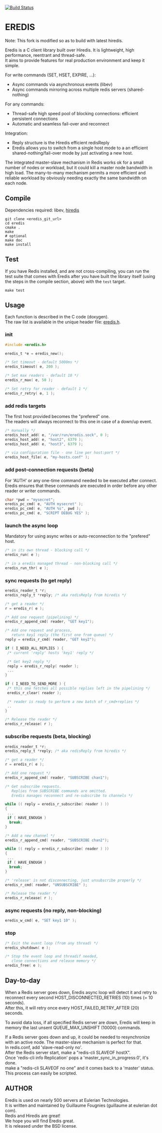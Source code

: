 [![Build Status](https://travis-ci.org/EulerianTechnologies/eredis.svg?branch=master)](https://travis-ci.org/EulerianTechnologies/eredis)

# EREDIS
Note: This fork is modified so as to build with latest hiredis.

Eredis is a C client library built over Hiredis.
It is lightweight, high performance, reentrant and thread-safe.  
It aims to provide features for real production environment and keep it simple.

For write commands (SET, HSET, EXPIRE, ...):
* Async commands via asynchronous events (libev)
* Async commands mirroring across multiple redis servers (shared-nothing)

For any commands:
* Thread-safe high speed pool of blocking connections: efficient persistent connections
* Automatic and seamless fail-over and reconnect

Integration:
* Reply structure is the Hiredis efficient redisReply
* Eredis allows you to switch from a single host mode to a an efficient
shared-nothing/fail-over mode by just activating a new host.


The integrated master-slave mechanism in Redis works ok
for a small number of nodes or workload, but it could kill a
master node bandwidth in high load.
The many-to-many mechanism permits a more efficient and reliable
workload by obviously needing exactly the same bandwidth on each node.


## Compile

Dependencies required: libev, [hiredis](https://github.com/redis/hiredis)

```shell
git clone <eredis_git_url>
cd eredis
cmake .
make
# optional
make doc
make install
```

## Test

If you have Redis installed, and are not cross-compiling, you can run
the test suite that comes with Eredis after you have built the library
itself (using the steps in the compile section, above) with the `test`
target.

```shell
make test
```

## Usage

Each function is described in the C code (doxygen).  
The raw list is available in the unique header file: [eredis.h](/include/eredis.h "eredis.h").

### init
```c
#include <eredis.h>

eredis_t *e = eredis_new();

/* Set timeout - default 5000ms */
eredis_timeout( e, 200 );

/* Set max readers - default 10 */
eredis_r_max( e, 50 );

/* Set retry for reader - default 1 */
eredis_r_retry( e, 1 );
```

### add redis targets
The first host provided becomes the "prefered" one.  
The readers will always reconnect to this one in case of a down/up event.  
```c
/* manually */
eredis_host_add( e, "/var/run/eredis.sock", 0 );
eredis_host_add( e, "host2", 6379 );
eredis_host_add( e, "host3", 6379 );

/* via configuration file - one line per host:port */
eredis_host_file( e, "my-hosts.conf" );
```

### add post-connection requests (beta)
For 'AUTH' or any one-time command needed to be executed after connect.
Eredis ensures that these commands are executed in order before any other
reader or writer commands.
```c
char *pwd = "mysecret";
eredis_pc_cmd( e, "AUTH mysecret" );
eredis_pc_cmd( e, "AUTH %s", pwd );
eredis_pc_cmd( e, "SCRIPT DEBUG YES" );
```

### launch the async loop
Mandatory for using async writes or auto-reconnection to the "prefered" host.
```c
/* in its own thread - blocking call */
eredis_run( e );

/* in a eredis managed thread - non-blocking call */
eredis_run_thr( e );
```

### sync requests (to get reply)
```c
eredis_reader_t *r;
eredis_reply_t *reply; /* aka redisReply from hiredis */

/* get a reader */
r = eredis_r( e );

/* Add one request (pipelining) */
eredis_r_append_cmd( reader, "GET key1");

/* Add one request and process,
   return key1 reply (the first one from queue) */
reply = eredis_r_cmd( reader, "GET key2");

if ( I_NEED_ALL_REPLIES ) {
 /* current 'reply' hosts 'key1' reply */

 /* Get key2 reply */
 reply = eredis_r_reply( reader );
 ...
}

if ( I_NEED_TO_SEND_MORE ) {
 /* this one fetches all possible replies left in the pipelining */
 eredis_r_clear( reader );

 /* reader is ready to perform a new batch of r_cmd+replies */
 ..
}

/* Release the reader */
eredis_r_release( r );
```

### subscribe requests (beta, blocking)
```c
eredis_reader_t *r;
eredis_reply_t *reply; /* aka redisReply from hiredis */

/* get a reader */
r = eredis_r( e );

/* Add one request */
eredis_r_append_cmd( reader, "SUBSCRIBE chan1");

/* Get subscribe requests.
   Replies from SUBSCRIBE commands are omitted.
   Eredis manages reconnect and re-subscribe to channels */

while (( reply = eredis_r_subscribe( reader ) ))
{
 ...
 if ( HAVE_ENOUGH )
  break;
}

/* Add a new channel */
eredis_r_append_cmd( reader, "SUBSCRIBE chan2");

while (( reply = eredis_r_subscribe( reader ) ))
{
 ...
 if ( HAVE_ENOUGH )
  break;
}

/* 'release' is not disconnecting, just unsubscribe properly */
eredis_r_cmd( reader, "UNSUBSCRIBE" );

/* Release the reader */
eredis_r_release( r );
```

### async requests (no reply, non-blocking)
```c
eredis_w_cmd( e, "SET key1 10" );
```

### stop
```c
/* Exit the event loop (from any thread) */
eredis_shutdown( e );

/* Stop the event loop and threadif needed,
   close connections and release memory */
eredis_free( e );
```

## Day-to-day

When a Redis server goes down, Eredis async loop will detect it and
retry to reconnect every second HOST_DISCONNECTED_RETRIES (10) times (= 10 seconds).   
After this, it will retry once every HOST_FAILED_RETRY_AFTER (20) seconds.

To avoid data loss, if all specified Redis server are down, Eredis will
keep in memory the last unsent QUEUE_MAX_UNSHIFT (10000) commands.

If a Redis server goes down and up, it could be needed to resynchronize
with an active node. The master-slave mechanism is perfect for that.  
In redis.conf, add 'slave-read-only no'.  
After the Redis server start, make a "redis-cli SLAVEOF hostX".  
Once 'redis-cli info Replication' pops a 'master_sync_in_progress:0', it's done.  
make a "redis-cli SLAVEOF no one" and it comes back to a 'master' status.  
This process can easily be scripted.


## AUTHOR

Eredis is used on nearly 500 servers at Eulerian Technologies.  
It is written and maintained by Guillaume Fougnies (guillaume at
eulerian dot com).  
Redis and Hiredis are great!  
We hope you will find Eredis great.  
It is released under the BSD license.  
